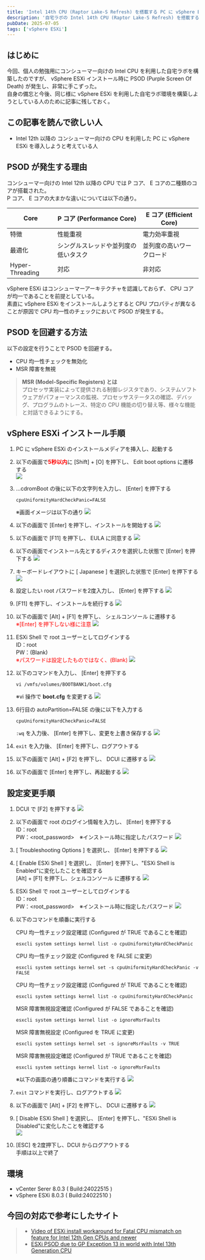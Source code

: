 ```yaml
---
title: 'Intel 14th CPU (Raptor Lake-S Refresh) を搭載する PC に vSphere ESXi 8.0U3 をインストール'
description: '自宅ラボの Intel 14th CPU (Raptor Lake-S Refresh) を搭載する PC に vSphere ESXi 8.0U3 をインストールする。'
pubDate: 2025-07-05
tags: ['vSphere ESXi']
---
```

## はじめに
今回、個人の勉強用にコンシューマー向けの Intel CPU を利用した自宅ラボを構築したのですが、 vSphere ESXi インストール時に PSOD (Purple Screen Of Death) が発生し、非常に手こずった。  
自身の備忘と今後、同じ様に vSphere ESXi を利用した自宅ラボ環境を構築しようとしている人のために記事に残しておく。

## この記事を読んで欲しい人
* Intel 12th 以降の コンシューマー向けの CPU を利用した PC に vSphere ESXi を導入しようと考えている人

## PSOD が発生する理由
コンシューマー向けの Intel 12th 以降の CPU では P コア、 E コアの二種類のコアが搭載された。  
P コア、 E コアの大まかな違いについては以下の通り。

| Core | P コア (Performance Core) | E コア (Efficient Core) |
| --- | --- | --- | 
| 特徴 | 性能重視 | 電力効率重視 |
| 最適化 | シングルスレッドや並列度の低いタスク | 並列度の高いワークロード |
| Hyper-Threading | 対応 | 非対応 |

vSphere ESXi はコンシューマーアーキテクチャを認識しておらず、 CPU コアが均一であることを前提としている。  
素直に vSphere ESXi をインストールしようとすると CPU プロパティが異なることが原因で CPU 均一性のチェックにおいて PSOD が発生する。

## PSOD を回避する方法
以下の設定を行うことで PSOD を回避する。  
* CPU 均一性チェックを無効化
* MSR 障害を無視

> **MSR (Model-Specific Registers) とは**  
> プロセッサ実装によって提供される制御レジスタであり、システムソフトウェアがパフォーマンスの監視、プロセッサステータスの確認、デバッグ、プログラムのトレース、特定の CPU 機能の切り替え等、様々な機能と対話できるようにする。

## vSphere ESXi インストール手順
1. PC に vSphere ESXi のインストールメディアを挿入し、起動する

1. 以下の画面で<b><span style="color: red; ">5秒以内</span></b>に [Shift] + [O] を押下し、 Edit boot options に遷移する  
    ![](/assets/images/intel-14th-cpu-vsphere-esxi-803-install-01/ws000020.webp)

1. …cdromBoot の後に以下の文字列を入力し、 [Enter] を押下する
    ```shell
    cpuUniformityHardCheckPanic=FALSE
    ```
    ※画面イメージは以下の通り
    ![](/assets/images/intel-14th-cpu-vsphere-esxi-803-install-01/ws000021.webp)

1. 以下の画面で [Enter] を押下し、インストールを開始する
    ![](/assets/images/intel-14th-cpu-vsphere-esxi-803-install-01/ws000024.webp)

1. 以下の画面で [F11] を押下し、 EULA に同意する
    ![](/assets/images/intel-14th-cpu-vsphere-esxi-803-install-01/ws000025.webp)

1. 以下の画面でインストール先とするディスクを選択した状態で [Enter] を押下する
    ![](/assets/images/intel-14th-cpu-vsphere-esxi-803-install-01/ws000027.webp)

1. キーボードレイアウトに [ Japanese ] を選択した状態で [Enter] を押下する
    ![](/assets/images/intel-14th-cpu-vsphere-esxi-803-install-01/ws000028.webp)

1. 設定したい root パスワードを2度入力し、 [Enter] を押下する
    ![](/assets/images/intel-14th-cpu-vsphere-esxi-803-install-01/ws000029.webp)

1. [F11] を押下し、インストールを続行する
    ![](/assets/images/intel-14th-cpu-vsphere-esxi-803-install-01/ws000030.webp)

1. 以下の画面で [Alt] + [F1] を押下し、 シェルコンソール に遷移する  
    <span style="color: red; ">※[Enter] を押下しない様に注意</span>
    ![](/assets/images/intel-14th-cpu-vsphere-esxi-803-install-01/ws000032.webp)

1. ESXi Shell で root ユーザーとしてログインする  
    ID：root  
    PW：(Blank)  
    <span style="color: red; ">※パスワードは設定したものではなく、(Blank)</span>
    ![](/assets/images/intel-14th-cpu-vsphere-esxi-803-install-01/ws000035.webp)

1. 以下のコマンドを入力し、 [Enter] を押下する
    ```shell
    vi /vmfs/volumes/BOOTBANK1/boot.cfg
    ```
    ※vi 操作で **boot.cfg** を変更する
    ![](/assets/images/intel-14th-cpu-vsphere-esxi-803-install-01/ws000037.webp)

1. 6行目の autoPartition=FALSE の後に以下を入力する
    ```shell
    cpuUniformityHardCheckPanic=FALSE
    ```
    `:wq` を入力後、 [Enter] を押下し、変更を上書き保存する
    ![](/assets/images/intel-14th-cpu-vsphere-esxi-803-install-01/ws000037.webp)

1. `exit` を入力後、 [Enter] を押下し、ログアウトする

1. 以下の画面で [Alt] + [F2] を押下し、 DCUI に遷移する
    ![](/assets/images/intel-14th-cpu-vsphere-esxi-803-install-01/ws000044.webp)

1. 以下の画面で [Enter] を押下し、再起動する
    ![](/assets/images/intel-14th-cpu-vsphere-esxi-803-install-01/ws000045.webp)

## 設定変更手順
1. DCUI で [F2] を押下する
    ![](/assets/images/intel-14th-cpu-vsphere-esxi-803-install-01/ws000047.webp)

1. 以下の画面で root のログイン情報を入力し、 [Enter] を押下する  
    ID：root  
    PW：<root_password>　※インストール時に指定したパスワード
    ![](/assets/images/intel-14th-cpu-vsphere-esxi-803-install-01/ws000048.webp)

1. [ Troubleshooting Options ] を選択し、 [Enter] を押下する
    ![](/assets/images/intel-14th-cpu-vsphere-esxi-803-install-01/ws000049.webp)

1. [ Enable ESXi Shell ] を選択し、 [Enter] を押下し、"ESXi Shell is Enabled"に変化したことを確認する  
    [Alt] + [F1] を押下し、シェルコンソール に遷移する
    ![](/assets/images/intel-14th-cpu-vsphere-esxi-803-install-01/ws000050.webp)

1. ESXi Shell で root ユーザーとしてログインする  
    ID：root  
    PW：<root_password>　※インストール時に指定したパスワード
    ![](/assets/images/intel-14th-cpu-vsphere-esxi-803-install-01/ws000053.webp)

1. 以下のコマンドを順番に実行する
    
    CPU 均一性チェック設定確認 (Configured が TRUE であることを確認)
    ```shell
    esxcli system settings kernel list -o cpuUniformityHardCheckPanic
    ``` 
    CPU 均一性チェック設定 (Configured を FALSE に変更)
    ```shell
    esxcli system settings kernel set -s cpuUniformityHardCheckPanic -v FALSE
    ```
    CPU 均一性チェック設定確認 (Configured が TRUE であることを確認)
    ```shell
    esxcli system settings kernel list -o cpuUniformityHardCheckPanic
    ```
    MSR 障害無視設定確認 (Configured が FALSE であることを確認)
    ```shell
    esxcli system settings kernel list -o ignoreMsrFaults
    ```
    MSR 障害無視設定 (Configured を TRUE に変更)
    ```shell
    esxcli system settings kernel set -s ignoreMsrFaults -v TRUE
    ```
    MSR 障害無視設定確認 (Configured が TRUE であることを確認)
    ```shell
    esxcli system settings kernel list -o ignoreMsrFaults
    ```
    ※以下の画面の通り順番にコマンドを実行する
    ![](/assets/images/intel-14th-cpu-vsphere-esxi-803-install-01/ws000065.webp)

1. `exit` コマンドを実行し、ログアウトする
    ![](/assets/images/intel-14th-cpu-vsphere-esxi-803-install-01/ws000066.webp)

1. 以下の画面で [Alt] + [F2] を押下し、 DCUI に遷移する
    ![](/assets/images/intel-14th-cpu-vsphere-esxi-803-install-01/ws000044.webp)

1. [ Disable ESXi Shell ] を選択し、 [Enter] を押下し、"ESXi Shell is Disabled"に変化したことを確認する  
    ![](/assets/images/intel-14th-cpu-vsphere-esxi-803-install-01/ws000069.webp)

1. [ESC] を2度押下し、DCUI からログアウトする  
    手順は以上で終了

## 環境
* vCenter Serer 8.0.3 ( Build:24022515 )
* vSphere ESXi 8.0.3 ( Build:24022510 )

## 今回の対応で参考にしたサイト
> * [Video of ESXi install workaround for Fatal CPU mismatch on feature for Intel 12th Gen CPUs and newer](https://williamlam.com/2023/01/video-of-esxi-install-workaround-for-fatal-cpu-mismatch-on-feature-for-intel-12th-gen-cpus-and-newer.html)
> * [ESXi PSOD due to GP Exception 13 in world with Intel 13th Generation CPU](https://williamlam.com/2023/04/esxi-psod-due-to-gp-exception-13-in-world-with-intel-13th-generation-cpu.html)
